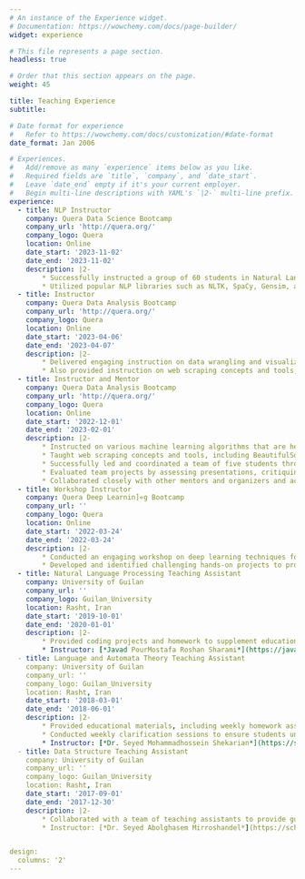 ```yaml
---
# An instance of the Experience widget.
# Documentation: https://wowchemy.com/docs/page-builder/
widget: experience

# This file represents a page section.
headless: true

# Order that this section appears on the page.
weight: 45

title: Teaching Experience
subtitle:

# Date format for experience
#   Refer to https://wowchemy.com/docs/customization/#date-format
date_format: Jan 2006

# Experiences.
#   Add/remove as many `experience` items below as you like.
#   Required fields are `title`, `company`, and `date_start`.
#   Leave `date_end` empty if it's your current employer.
#   Begin multi-line descriptions with YAML's `|2-` multi-line prefix.
experience:
  - title: NLP Instructor
    company: Quera Data Science Bootcamp
    company_url: 'http://quera.org/'
    company_logo: Quera
    location: Online
    date_start: '2023-11-02'
    date_end: '2023-11-02'
    description: |2-
        * Successfully instructed a group of 60 students in Natural Language Processing fundamentals
        * Utilized popular NLP libraries such as NLTK, SpaCy, Gensim, and HuggingFace, guiding students in hands-on development of real-world NLP tasks
  - title: Instructor
    company: Quera Data Analysis Bootcamp
    company_url: 'http://quera.org/'
    company_logo: Quera
    location: Online
    date_start: '2023-04-06'
    date_end: '2023-04-07'
    description: |2-
        * Delivered engaging instruction on data wrangling and visualization using essential Python libraries, including NumPy, Pandas, Matplotlib, Seaborn, and Plotly to learners of various levels. Demonstrated the practical applications of each tool by providing coding examples based on real-world scenarios.
        * Also provided instruction on web scraping concepts and tools, to impart knowledge about data acquisition from web pages.
  - title: Instructor and Mentor
    company: Quera Data Analysis Bootcamp
    company_url: 'http://quera.org/'
    company_logo: Quera
    location: Online
    date_start: '2022-12-01'
    date_end: '2023-02-01'
    description: |2-
        * Instructed on various machine learning algorithms that are helpful for data analysis tasks and more interpretable, such as decision tree and K-NN algorithms
        * Taught web scraping concepts and tools, including BeautifulSoup, Scrapy, and Selenium, to a diverse group of students, providing coding demonstrations and examples from real-world scenarios.
        * Successfully led and coordinated a team of five students through exercises and projects, including developing an agile plan to ensure timely completion of their work.
        * Evaluated team projects by assessing presentations, critiquing proposed solutions, implementation strategies, and final outcomes, while providing constructive feedback and assigning scores based on objective criteria.
        * Collaborated closely with other mentors and organizers and actively participated in weekly discussions to evaluate course objectives and improve student engagement.
  - title: Workshop Instructor
    company: Quera Deep Learnin]«g Bootcamp
    company_url: ''
    company_logo: Quera
    location: Online
    date_start: '2022-03-24'
    date_end: '2022-03-24'
    description: |2-
        * Conducted an engaging workshop on deep learning techniques for image processing, leveraging Convolutional Neural Networks (CNNs), ResNet, and U-Net architecture.
        * Developed and identified challenging hands-on projects to provide participants with practical, real-world experience in solving complex image processing tasks, such as Image Classification and Image Segmentation.
  - title: Natural Language Processing Teaching Assistant
    company: University of Guilan
    company_url: ''
    company_logo: Guilan_University
    location: Rasht, Iran
    date_start: '2019-10-01'
    date_end: '2020-01-01'
    description: |2-
        * Provided coding projects and homework to supplement educational materials.
        * Instructor: [*Javad PourMostafa Roshan Sharami*](https://javad.pourmostafa.com/)
  - title: Language and Automata Theory Teaching Assistant
    company: University of Guilan
    company_url: ''
    company_logo: Guilan_University
    location: Rasht, Iran
    date_start: '2018-03-01'
    date_end: '2018-06-01'
    description: |2-
        * Provided educational materials, including weekly homework assignments.
        * Conducted weekly clarification sessions to ensure students understood course material.
        * Instructor: [*Dr. Seyed Mohammadhossein Shekarian*](https://scholar.google.com/citations?user=F2ZwwiYAAAAJ)
  - title: Data Structure Teaching Assistant
    company: University of Guilan
    company_url: ''
    company_logo: Guilan_University
    location: Rasht, Iran
    date_start: '2017-09-01'
    date_end: '2017-12-30'
    description: |2-
        * Collaborated with a team of teaching assistants to provide guidance and assessment for student projects.
        * Instructor: [*Dr. Seyed Abolghasem Mirroshandel*](https://scholar.google.com/citations?user=WGH3eIsAAAAJ&hl=en)


design:
  columns: '2'
---
```


